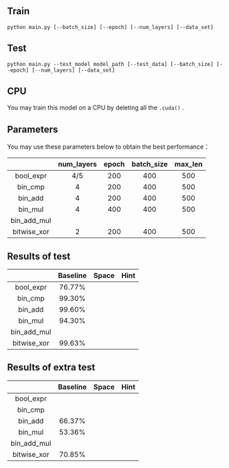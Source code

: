 ## Train

```
python main.py [--batch_size] [--epoch] [--num_layers] [--data_set] 
```

## Test

```
python main.py --test_model model_path [--test_data] [--batch_size] [--epoch] [--num_layers] [--data_set] 
```
## CPU

You may train this model on a CPU by deleting all the  `.cuda()` .

## Parameters

You may use these parameters below to obtain the best performance：

|             | num_layers | epoch | batch_size | max_len |
| :---------: | :--------: | :---: | :--------: | :-----: |
|  bool_expr  |    4/5     |  200  |    400     |   500   |
|   bin_cmp   |     4      |  200  |    400     |   500   |
|   bin_add   |     4      |  200  |    400     |   500   |
|   bin_mul   |     4      |  400  |    400     |   500   |
| bin_add_mul |            |       |            |         |
| bitwise_xor |     2      |  200  |    400     |   500   |

## Results of test

|           | Baseline | Space | Hint |
| :-------: | :------: | :---: | :--: |
| bool_expr |  76.77%  |       |      |
|  bin_cmp  |  99.30%  |       |      |
|  bin_add  |  99.60%  |       |      |
|bin_mul|94.30%|||
|bin_add_mul||||
|bitwise_xor|99.63%|||

## Results of extra test

|           | Baseline | Space | Hint |
| :-------: | :------: | :---: | :--: |
| bool_expr |  |       |      |
|  bin_cmp  | |       |      |
|  bin_add  |  66.37% |       |      |
|bin_mul|53.36%|||
|bin_add_mul||||
|bitwise_xor|70.85%|||
